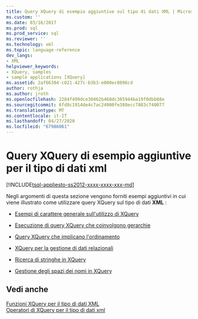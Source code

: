 ```yaml
---
title: Query XQuery di esempio aggiuntive sul tipo di dati XML | Microsoft Docs
ms.custom: ''
ms.date: 03/16/2017
ms.prod: sql
ms.prod_service: sql
ms.reviewer: ''
ms.technology: xml
ms.topic: language-reference
dev_langs:
- XML
helpviewer_keywords:
- XQuery, samples
- sample applications [XQuery]
ms.assetid: 2af66304-c021-427c-b3b3-e000ec0896cd
author: rothja
ms.author: jroth
ms.openlocfilehash: 2284f499dce30462b468dc385944ba19f0dbb88e
ms.sourcegitcommit: 6fd8c1914de4c7ac24900fe388ecc7883c740077
ms.translationtype: MT
ms.contentlocale: it-IT
ms.lasthandoff: 04/27/2020
ms.locfileid: "67986061"
---
```

# <a name="additional-sample-xqueries-against-the-xml-data-type"></a>Query XQuery di esempio aggiuntive per il tipo di dati xml
[!INCLUDE[tsql-appliesto-ss2012-xxxx-xxxx-xxx-md](../includes/tsql-appliesto-ss2012-xxxx-xxxx-xxx-md.md)]

  Negli argomenti di questa sezione vengono forniti esempi aggiuntivi in cui viene illustrato come utilizzare query XQuery sul tipo di dati **XML** :  
  
-   [Esempi di carattere generale sull'utilizzo di XQuery](../xquery/general-xquery-use-cases.md)  
  
-   [Esecuzione di query XQuery che coinvolgono gerarchie](../xquery/xqueries-involving-hierarchy.md)  
  
-   [Query XQuery che implicano l'ordinamento](../xquery/xqueries-involving-order.md)  
  
-   [XQuery per la gestione di dati relazionali](../xquery/xqueries-handling-relational-data.md)  
  
-   [Ricerca di stringhe in XQuery](../xquery/string-search-in-xquery.md)  
  
-   [Gestione degli spazi dei nomi in XQuery](../xquery/handling-namespaces-in-xquery.md)  
  
## <a name="see-also"></a>Vedi anche  
 [Funzioni XQuery per il tipo di dati XML](../xquery/xquery-functions-against-the-xml-data-type.md)   
 [Operatori di XQuery per il tipo di dati xml](../xquery/xquery-operators-against-the-xml-data-type.md)  
  
  
